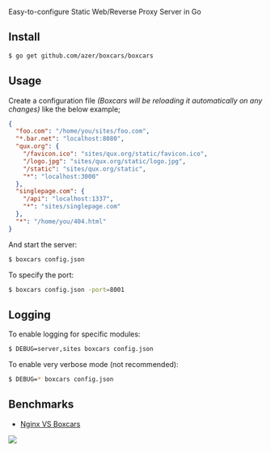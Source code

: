 Easy-to-configure Static Web/Reverse Proxy Server in Go

## Install

```bash
$ go get github.com/azer/boxcars/boxcars
```

## Usage

Create a configuration file *(Boxcars will be reloading it automatically on any changes)*  like the below example;

```json
{
  "foo.com": "/home/you/sites/foo.com",
  "*.bar.net": "localhost:8080",
  "qux.org": {
    "/favicon.ico": "sites/qux.org/static/favicon.ico",
    "/logo.jpg": "sites/qux.org/static/logo.jpg",
    "/static": "sites/qux.org/static",
    "*": "localhost:3000"
  },
  "singlepage.com": {
    "/api": "localhost:1337",
    "*": "sites/singlepage.com"
  },
  "*": "/home/you/404.html"
}
```

And start the server:

```bash
$ boxcars config.json
```

To specify the port:

```bash
$ boxcars config.json -port=8001
```

## Logging

To enable logging for specific modules: 

```bash
$ DEBUG=server,sites boxcars config.json
```

To enable very verbose mode (not recommended):

```bash
$ DEBUG=* boxcars config.json
```

## Benchmarks

* [Nginx VS Boxcars](https://gist.github.com/azer/5955772)

![](http://i.cloudup.com/rH_0UwNYg1.jpg)
